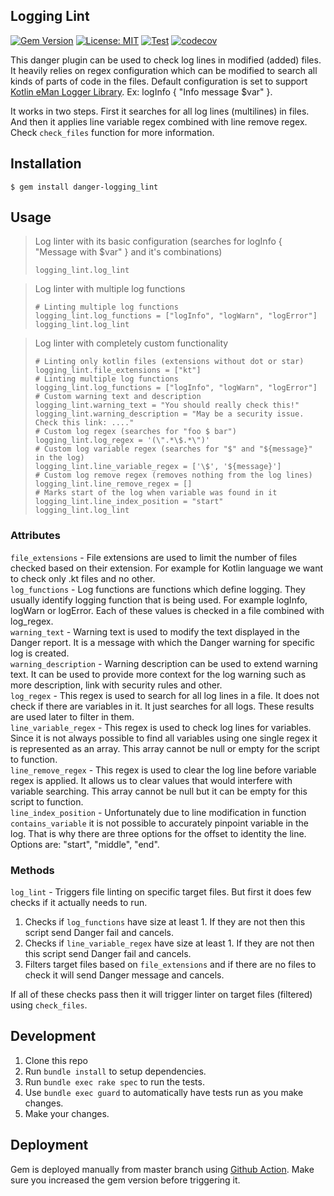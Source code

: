 ## Logging Lint
[![Gem Version](https://badge.fury.io/rb/danger-logging_lint.svg)](https://badge.fury.io/rb/danger-logging_lint) [![License: MIT](https://img.shields.io/badge/License-MIT-yellow.svg)](https://github.com/eManPrague/danger-logging_lint/blob/master/LICENSE.txt) [![Test](https://github.com/eManPrague/danger-logging_lint/actions/workflows/test.yml/badge.svg)](https://github.com/eManPrague/danger-logging_lint/actions/workflows/test.yml) [![codecov](https://codecov.io/gh/eManPrague/danger-logging_lint/branch/master/graph/badge.svg?token=Z2RZKYNBVI)](https://codecov.io/gh/eManPrague/danger-logging_lint)


This danger plugin can be used to check log lines in modified (added) files. It heavily relies on regex configuration which can be modified to search all kinds of parts of code in the files. Default configuration is set to support [Kotlin eMan Logger Library](https://github.com/eManPrague/logger-ktx). Ex: logInfo { "Info message $var" }.

It works in two steps. First it searches for all log lines (multilines) in files. And then it applies line variable regex combined with line remove regex. Check `check_files` function for more information.

## Installation

    $ gem install danger-logging_lint

## Usage

> Log linter with its basic configuration (searches for logInfo { "Message with $var" } and it's combinations)
> ```
> logging_lint.log_lint
> ```

> Log linter with multiple log functions
> ```
> # Linting multiple log functions
> logging_lint.log_functions = ["logInfo", "logWarn", "logError"]
> logging_lint.log_lint
> ```


> Log linter with completely custom functionality
> ```
> # Linting only kotlin files (extensions without dot or star)
> logging_lint.file_extensions = ["kt"]
> # Linting multiple log functions
> logging_lint.log_functions = ["logInfo", "logWarn", "logError"]
> # Custom warning text and description
> logging_lint.warning_text = "You should really check this!"
> logging_lint.warning_description = "May be a security issue. Check this link: ...."
> # Custom log regex (searches for "foo $ bar")
> logging_lint.log_regex = '(\".*\$.*\")'
> # Custom log variable regex (searches for "$" and "${message}" in the log)
> logging_lint.line_variable_regex = ['\$', '${message}']
> # Custom log remove regex (removes nothing from the log lines)
> logging_lint.line_remove_regex = []
> # Marks start of the log when variable was found in it
> logging_lint.line_index_position = "start"
> logging_lint.log_lint
> ```

### Attributes

`file_extensions` - File extensions are used to limit the number of files checked based on their extension. For example for Kotlin language we want to check only .kt files and no other.  
`log_functions` - Log functions are functions which define logging. They usually identify logging function that is being used. For example logInfo, logWarn or logError. Each of these values is checked in a file combined with log_regex.  
`warning_text` - Warning text is used to modify the text displayed in the Danger report. It is a message with which the Danger warning for specific log is created.  
`warning_description` - Warning description can be used to extend warning text. It can be used to provide more context for the log warning such as more description, link with security rules and other.  
`log_regex` - This regex is used to search for all log lines in a file. It does not check if there are variables in it. It just searches for all logs. These results are used later to filter in them.  
`line_variable_regex` - This regex is used to check log lines for variables. Since it is not always possible to find all variables using one single regex it is represented as an array. This array cannot be null or empty for the script to function.  
`line_remove_regex` - This regex is used to clear the log line before variable regex is applied. It allows us to clear values that would interfere with variable searching. This array cannot be null but it can be empty for this script to function.  
`line_index_position` - Unfortunately due to line modification in function `contains_variable` it is not possible to accurately pinpoint variable in the log. That is why there are three options for the offset to identity the line. Options are: "start", "middle", "end".

### Methods

`log_lint` - Triggers file linting on specific target files. But first it does few checks if it actually needs to run.
1) Checks if `log_functions` have size at least 1. If they are not then this script send Danger fail and cancels.
2) Checks if `line_variable_regex` have size at least 1. If they are not then this script send Danger fail and
cancels.
3) Filters target files based on `file_extensions` and if there are no files to check it will send Danger message
and cancels.

If all of these checks pass then it will trigger linter on target files (filtered) using `check_files`.

## Development

1. Clone this repo
2. Run `bundle install` to setup dependencies.
3. Run `bundle exec rake spec` to run the tests.
4. Use `bundle exec guard` to automatically have tests run as you make changes.
5. Make your changes.

## Deployment

Gem is deployed manually from master branch using [Github Action](https://github.com/eManPrague/danger-logging_lint/actions/workflows/deploy.yml). Make sure you increased the gem version before triggering it.
